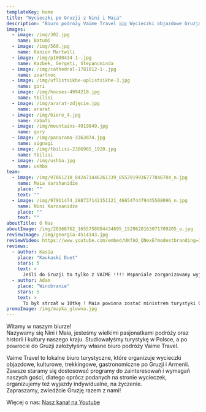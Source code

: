 ```yaml
---
templateKey: home
title: "Wycieczki po Gruzji z Nini i Maia"
description: "Biuro podróży Vaime Travel 🇬🇪 Wycieczki objazdowe Gruzja, Armenia, Kaukaz"
images:
  - image: /img/302.jpg
    name: Batumi
  - image: /img/560.jpg
    name: Kanion Martwili
  - image: /img/p1000434-1-.jpg
    name: Kazbek, Gergeti, Stepancminda
  - image: /img/cathedral-1781012-1-.jpg
    name: zvartnoc
  - image: /img/uflistsikhe-uplistsikhe-3.jpg
    name: gori
  - image: /img/houses-4994218.jpg
    name: tbilisi
  - image: /img/ararat-zdjęcie.jpg
    name: ararat
  - image: /img/biore_4.jpg
    name: rabati
  - image: /img/mountains-4919849.jpg
    name: gory
  - image: /img/panorama-3363874.jpg
    name: signagi
  - image: /img/tbilisi-2386965_1920.jpg
    name: tbilisi
  - image: /img/ushba.jpg
    name: ushba
team:
  - image: /img/97861210_842471446261339_8552919936777846784_n.jpg
    name: Maia Varshanidze
    place: ""
    text: ""
  - image: /img/97911474_288737142151121_4665474479445508096_n.jpg
    name: Nini Karosanidze
    place: ""
    text: ""
aboutTitle: O Nas
aboutImage: /img/20368762_1655758084434695_1529628163071709205_o.jpg
reviewImage: /img/georgia-4514143.jpg
reviewVideo: https://www.youtube.com/embed/UKfAO_QNexE?modestbranding=1&iv_load_policy=3&rel=0
reviews:
  - author: Kasia
    place: "Kaukaski Duet"
    stars: 5
    text: >
      Jeśli do Gruzji to tylko z VAIME !!!! Wspaniale zorganizowany wyjazd. Wszystko doskonale przemyślane. Nini i Maja to najlepsze przewodniczki i towarzyszki podróży jakie kiedykolwiek spotkałam. kompetentne, troskliwe i przeurocze. Gruzja z Vaime to wielka przyjemność podróży, spotkań z ludźmi i wspaniałą gruzińską przyrodą ( trekkingi w dolinach Kaukazu z Mają - rewelacja), kuchnią i historią.
  - author: Adam
    place: "Winobranie"
    stars: 5
    text: >
      To był strzał w 10tkę ! Maia powinna zostać ministrem turystyki Gruzji bo świetnie promuje swój kraj i pokazuje co Gruzja ma najlepszego. Tydzień spędzony w tym kraju to za mało ale jeśli kolejny raz to tylko z Vaime Travel ! Tak trzymajcie 👍 Powodzenia 🍀
promoImage: /img/mapka_glowna.jpg
---
```

Witamy w naszym biurze!  \
Nazywamy się Nini i Maia, jesteśmy wielkimi pasjonatkami podróży oraz historii i kultury naszego kraju. Studiowałyśmy turystykę w Polsce, a po powrocie do Gruzji założyłyśmy własne biuro podróży Vaime Travel.  

Vaime Travel to lokalne biuro turystyczne, które organizuje wycieczki objazdowe, kulturowe, trekkingowe, gastronomiczne po Gruzji i Armenii. Zawsze staramy się dostosować programy do zainteresowań i wymagań naszych gości, dlatego oprócz podanych na stronie wycieczek, organizujemy też wyjazdy indywidualne, na życzenie. \
Zapraszamy, zwiedźcie Gruzję razem z nami!

Więcej o nas: [Nasz kanał na Youtube](https://www.youtube.com/channel/UCnYblaR424qXMVwkZzbJLkg?view_as=subscriber)
